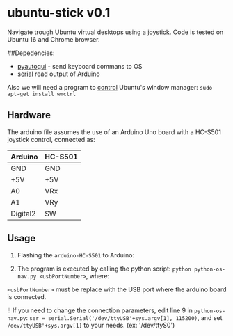 # ubuntu-stick v0.1

Navigate trough Ubuntu virtual desktops using a joystick.
Code is tested on Ubuntu 16 and Chrome browser.


##Depedencies:

 - [pyautogui](http://pyautogui.readthedocs.io/en/latest/install.html) - send keyboard commans to OS
 - [serial](http://pyserial.readthedocs.io/en/latest/pyserial.html) read output of Arduino

Also we will need a program to [control](http://manpages.ubuntu.com/manpages/xenial/man1/wmctrl.1.html) Ubuntu's window manager: `sudo apt-get install wmctrl`

## Hardware

The arduino file assumes the use of an Arduino Uno board with a HC-S501 joystick control, connected as:

|Arduino   |HC-S501  |
|---|---|
|GND|GND|
|+5V|+5V|
|A0|VRx|
|A1|VRy|
|Digital2|SW|

## Usage

1. Flashing the `arduino-HC-S501` to Arduino:

2. The program is executed by calling the python script: `python python-os-nav.py <usbPortNumber>`, where:

`<usbPortNumber>` must be replace with the USB port where the arduino board is connected.

!! If you need to change the connection parameters, edit line 9 in `python-os-nav.py`:
`ser = serial.Serial('/dev/ttyUSB'+sys.argv[1], 115200)`, and set `/dev/ttyUSB'+sys.argv[1]` to your needs. (ex: '/dev/ttyS0')
